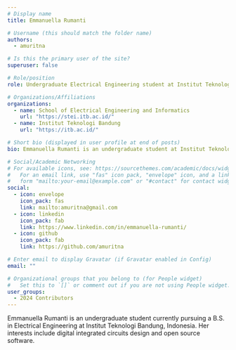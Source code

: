 ```yaml
---
# Display name
title: Emmanuella Rumanti

# Username (this should match the folder name)
authors:
  - amuritna

# Is this the primary user of the site?
superuser: false

# Role/position
role: Undergraduate Electrical Engineering student at Institut Teknologi Bandung

# Organizations/Affiliations
organizations:
  - name: School of Electrical Engineering and Informatics
    url: "https://stei.itb.ac.id/"
  - name: Institut Teknologi Bandung
    url: "https://itb.ac.id/"

# Short bio (displayed in user profile at end of posts)
bio: Emmanuella Rumanti is an undergraduate student at Institut Teknologi Bandung, where she is majoring in Electrical Engineering. 

# Social/Academic Networking
# For available icons, see: https://sourcethemes.com/academic/docs/widgets/#icons
#   For an email link, use "fas" icon pack, "envelope" icon, and a link in the
#   form "mailto:your-email@example.com" or "#contact" for contact widget.
social:
  - icon: envelope
    icon_pack: fas
    link: mailto:amuritna@gmail.com
  - icon: linkedin
    icon_pack: fab
    link: https://www.linkedin.com/in/emmanuella-rumanti/
  - icon: github
    icon_pack: fab
    link: https://github.com/amuritna

# Enter email to display Gravatar (if Gravatar enabled in Config)
email: ""

# Organizational groups that you belong to (for People widget)
#   Set this to `[]` or comment out if you are not using People widget.
user_groups:
  - 2024 Contributors
---
```


Emmanuella Rumanti is an undergraduate student currently pursuing a B.S. in Electrical Engineering at Institut Teknologi Bandung, Indonesia. Her interests include digital integrated circuits design and open source software.
